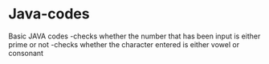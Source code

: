 # Java-codes
Basic JAVA codes
-checks whether the number that has been input is either prime or not 
-checks whether the character entered is either vowel or consonant
